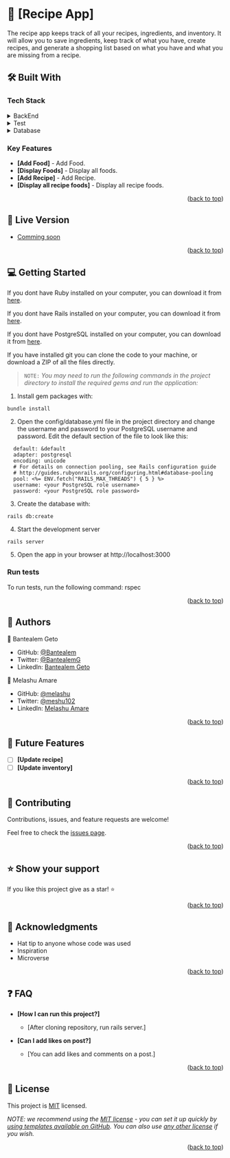 # 📖 [Recipe App]<a name="readme-top"></a>

<!-- <div align="center">

  <img src="murple_logo.png" alt="logo" width="140"  height="auto" />
  <br/>

  <h3><b>Microverse README Template</b></h3>

</div> -->


The recipe app keeps track of all your recipes, ingredients, and inventory. It will allow you to save ingredients, keep track of what you have, create recipes, and generate a shopping list based on what you have and what you are missing from a recipe.

## 🛠 Built With <a name="built-with"></a>

### Tech Stack <a name="tech-stack"></a>

<details>
  <summary>BackEnd</summary>
  <ul>
    <li><a href="https://railsguide.com/">Rails</a></li>
  </ul>
</details>

<details>
  <summary>Test</summary>
  <ul>
    <li><a href="https://rspec.com/">RSPEC</a></li>
  </ul>
</details>

<details>
<summary>Database</summary>
  <ul>
    <li><a href="https://www.postgresql.org/">PostgreSQL</a></li>
  </ul>
</details>

<!-- Features -->

### Key Features <a name="key-features"></a>

- **[Add Food]** - Add Food.
- **[Display Foods]** - Display all foods.
- **[Add Recipe]** - Add Recipe.
- **[Display all recipe foods]** - Display all recipe foods.


<p align="right">(<a href="#readme-top">back to top</a>)</p>

<!-- LIVE DEMO -->

## 🚀 Live Version <a name="live-demo"></a>

- [Comming soon]()

<p align="right">(<a href="#readme-top">back to top</a>)</p>

<!-- GETTING STARTED -->

## 💻 Getting Started <a name="getting-started"></a>


If you dont have Ruby installed on your computer, you can download it from [here](https://www.ruby-lang.org/en/downloads/).

If you dont have Rails installed on your computer, you can download it from [here](https://rubyonrails.org/).

If you dont have PostgreSQL installed on your computer, you can download it from [here](https://www.postgresql.org/download/).

If you have installed git you can clone the code to your machine, or download a ZIP of all the files directly.


> `NOTE:` _You may need to run the following commands in the project directory to install the required gems and run the application:_

1. Install gem packages with:

```
bundle install
```

2. Open the config/database.yml file in the project directory and change the username and password to your PostgreSQL username and password.
Edit the default section of the file to look like this:
    
```
  default: &default
  adapter: postgresql
  encoding: unicode
  # For details on connection pooling, see Rails configuration guide
  # http://guides.rubyonrails.org/configuring.html#database-pooling
  pool: <%= ENV.fetch("RAILS_MAX_THREADS") { 5 } %>
  username: <your PostgreSQL role username>
  password: <your PostgreSQL role password>

```

3. Create the database with:

```
rails db:create
```

4. Start the development server

```
rails server
```

5. Open the app in your browser at http://localhost:3000
### Run tests

To run tests, run the following command:
rspec

<p align="right">(<a href="#readme-top">back to top</a>)</p>

<!-- AUTHORS -->

## 👥 Authors <a name="authors"></a>

  👤 Bantealem Geto

- GitHub: [@Bantealem](https://github.com/Bantealem)
- Twitter: [@BantealemG](https://twitter.com/BantealemG)
- LinkedIn: [Bantealem Geto](https://www.linkedin.com/in/bantealem-geto-a301b9213/)

 👤 Melashu Amare

- GitHub: [@melashu](https://github.com/melashu)
- Twitter: [@meshu102](https://twitter.com/meshu102)
- LinkedIn: [Melashu Amare](https://www.linkedin.com/in/melashu-amare/)


  

<p align="right">(<a href="#readme-top">back to top</a>)</p>

<!-- FUTURE FEATURES -->

## 🔭 Future Features <a name="future-features"></a>

- [ ] **[Update recipe]**
- [ ] **[Update inventory]**

<p align="right">(<a href="#readme-top">back to top</a>)</p>

<!-- CONTRIBUTING -->

## 🤝 Contributing <a name="contributing"></a>

Contributions, issues, and feature requests are welcome!

Feel free to check the [issues page](../../issues/).

<p align="right">(<a href="#readme-top">back to top</a>)</p>

<!-- SUPPORT -->

## ⭐️ Show your support <a name="support"></a>

If you like this project give as a star! ⭐️

<p align="right">(<a href="#readme-top">back to top</a>)</p>

<!-- ACKNOWLEDGEMENTS -->

## 🙏 Acknowledgments <a name="acknowledgements"></a>

- Hat tip to anyone whose code was used
- Inspiration
- Microverse

<p align="right">(<a href="#readme-top">back to top</a>)</p>

<!-- FAQ (optional) -->

## ❓ FAQ <a name="faq"></a>

- **[How I can run this project?]**

  - [After cloning repository, run rails server.]

- **[Can I add likes on post?]**

  - [You can add likes and comments on a post.]

<p align="right">(<a href="#readme-top">back to top</a>)</p>

<!-- LICENSE -->

## 📝 License <a name="license"></a>

This project is [MIT](./LICENSE) licensed.

_NOTE: we recommend using the [MIT license](https://choosealicense.com/licenses/mit/) - you can set it up quickly by [using templates available on GitHub](https://docs.github.com/en/communities/setting-up-your-project-for-healthy-contributions/adding-a-license-to-a-repository). You can also use [any other license](https://choosealicense.com/licenses/) if you wish._

<p align="right">(<a href="#readme-top">back to top</a>)</p>
